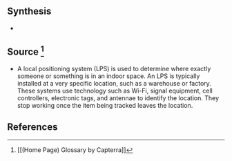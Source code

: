 ## Synthesis
- 
## Source [^1]
- A local positioning system (LPS) is used to determine where exactly someone or something is in an indoor space. An LPS is typically installed at a very specific location, such as a warehouse or factory. These systems use technology such as Wi-Fi, signal equipment, cell controllers, electronic tags, and antennae to identify the location. They stop working once the item being tracked leaves the location.
## References

[^1]: [[(Home Page) Glossary by Capterra]]